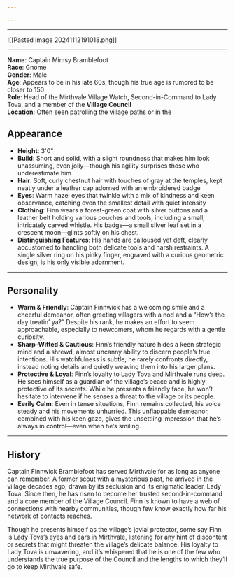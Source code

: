 ```yaml
---

---
```

---

![[Pasted image 20241112191018.png]]

---

**Name**: Captain Mimsy Bramblefoot  
**Race**: Gnome  
**Gender**: Male  
**Age**: Appears to be in his late 60s, though his true age is rumored to be closer to 150  
**Role**: Head of the Mirthvale Village Watch, Second-in-Command to Lady Tova, and a member of the **Village Council**  
**Location**: Often seen patrolling the village paths or in the 
## Appearance

- **Height**: 3'0"
- **Build**: Short and solid, with a slight roundness that makes him look unassuming, even jolly—though his agility surprises those who underestimate him
- **Hair**: Soft, curly chestnut hair with touches of gray at the temples, kept neatly under a leather cap adorned with an embroidered badge
- **Eyes**: Warm hazel eyes that twinkle with a mix of kindness and keen observance, catching even the smallest detail with quiet intensity
- **Clothing**: Finn wears a forest-green coat with silver buttons and a leather belt holding various pouches and tools, including a small, intricately carved whistle. His badge—a small silver leaf set in a crescent moon—glints softly on his chest.
- **Distinguishing Features**: His hands are calloused yet deft, clearly accustomed to handling both delicate tools and harsh restraints. A single silver ring on his pinky finger, engraved with a curious geometric design, is his only visible adornment.

---

## Personality

- **Warm & Friendly**: Captain Finnwick has a welcoming smile and a cheerful demeanor, often greeting villagers with a nod and a “How’s the day treatin’ ya?” Despite his rank, he makes an effort to seem approachable, especially to newcomers, whom he regards with a gentle curiosity.
- **Sharp-Witted & Cautious**: Finn’s friendly nature hides a keen strategic mind and a shrewd, almost uncanny ability to discern people’s true intentions. His watchfulness is subtle; he rarely confronts directly, instead noting details and quietly weaving them into his larger plans.
- **Protective & Loyal**: Finn’s loyalty to Lady Tova and Mirthvale runs deep. He sees himself as a guardian of the village’s peace and is highly protective of its secrets. While he presents a friendly face, he won’t hesitate to intervene if he senses a threat to the village or its people.
- **Eerily Calm**: Even in tense situations, Finn remains collected, his voice steady and his movements unhurried. This unflappable demeanor, combined with his keen gaze, gives the unsettling impression that he’s always in control—even when he’s smiling.

---

## History

Captain Finnwick Bramblefoot has served Mirthvale for as long as anyone can remember. A former scout with a mysterious past, he arrived in the village decades ago, drawn by its seclusion and its enigmatic leader, Lady Tova. Since then, he has risen to become her trusted second-in-command and a core member of the Village Council. Finn is known to have a web of connections with nearby communities, though few know exactly how far his network of contacts reaches.

Though he presents himself as the village’s jovial protector, some say Finn is Lady Tova’s eyes and ears in Mirthvale, listening for any hint of discontent or secrets that might threaten the village’s delicate balance. His loyalty to Lady Tova is unwavering, and it’s whispered that he is one of the few who understands the true purpose of the Council and the lengths to which they’ll go to keep Mirthvale safe.